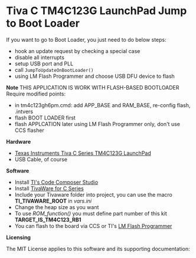 Tiva C TM4C123G LaunchPad Jump to Boot Loader
=============================================

If you want to go to Boot Loader, you just need to do below steps:
- hook an update request by checking a special case
- disable all interrupts
- setup USB port and PLL
- call `JumpToUpdateOnBootLoader()`
- using LM Flash Programmer and choose USB DFU device to flash

**Note**
THIS APPLICATION IS WORK WITH FLASH-BASED BOOTLOADER
Require modified points:
- in tm4c123gh6pm.cmd: add APP_BASE and RAM_BASE, re-config flash, .intvers
- flash BOOT LOADER first
- flash APPLCATION later using LM Flash Programmer only, don't use CCS flasher

**Hardware**

- [Texas Instruments Tiva C Series TM4C123G LaunchPad](http://www.ti.com/tool/ek-tm4c123gxl)
- USB Cable, of course


**Software**

- Install [TI's Code Composer Studio](http://www.ti.com/tool/ccstudio)
- Install [TivaWare for C Series](http://www.ti.com/tool/sw-tm4c)
- Include your Tivaware folder into project, you can use the macro **TI_TIVAWARE_ROOT** in _vars.ini_
- Change the heap size as you want
- To use _ROM_function()_ you must define part number of this kit __TARGET_IS_TM4C123_RB1__
- You can flash to the board via CCS or TI's [LM Flash Programmer](http://www.ti.com/tool/lmflashprogrammer)

**Licensing**

The MIT License applies to this software and its supporting documentation:
